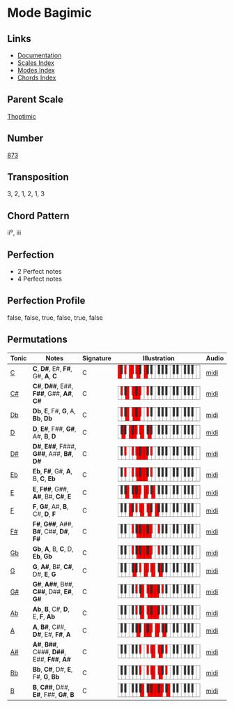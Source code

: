 # Mode Bagimic

## Links

- [Documentation](README.md)
- [Scales Index](Scales.md)
- [Modes Index](Modes.md)
- [Chords Index](Chords.md)

## Parent Scale

[Thoptimic](ScaleThoptimic.md)

## Number

[873](https://ianring.com/musictheory/scales/873)

## Transposition

3, 2, 1, 2, 1, 3

## Chord Pattern

ii⁰, iii

## Perfection

- 2 Perfect notes
- 4 Perfect notes

## Perfection Profile

false, false, true, false, true, false

## Permutations

| Tonic | Notes | Signature | Illustration | Audio |
|-------|-------|-----------|--------------|-------|
| [C](ModeCNaturalBagimic.md) | **C**, **D#**, E#, **F#**, G#, **A**, **C** | C | ![CNaturalBagimic](ModeCNaturalBagimic.png) | [midi](https://github.com/edipermadi/music/blob/main/docs/ModeCNaturalBagimic.mid?raw=true) |
| [C#](ModeCSharpBagimic.md) | **C#**, **D##**, E##, **F##**, G##, **A#**, **C#** | C | ![CSharpBagimic](ModeCSharpBagimic.png) | [midi](https://github.com/edipermadi/music/blob/main/docs/ModeCSharpBagimic.mid?raw=true) |
| [Db](ModeDFlatBagimic.md) | **Db**, **E**, F#, **G**, A, **Bb**, **Db** | C | ![DFlatBagimic](ModeDFlatBagimic.png) | [midi](https://github.com/edipermadi/music/blob/main/docs/ModeDFlatBagimic.mid?raw=true) |
| [D](ModeDNaturalBagimic.md) | **D**, **E#**, F##, **G#**, A#, **B**, **D** | C | ![DNaturalBagimic](ModeDNaturalBagimic.png) | [midi](https://github.com/edipermadi/music/blob/main/docs/ModeDNaturalBagimic.mid?raw=true) |
| [D#](ModeDSharpBagimic.md) | **D#**, **E##**, F###, **G##**, A##, **B#**, **D#** | C | ![DSharpBagimic](ModeDSharpBagimic.png) | [midi](https://github.com/edipermadi/music/blob/main/docs/ModeDSharpBagimic.mid?raw=true) |
| [Eb](ModeEFlatBagimic.md) | **Eb**, **F#**, G#, **A**, B, **C**, **Eb** | C | ![EFlatBagimic](ModeEFlatBagimic.png) | [midi](https://github.com/edipermadi/music/blob/main/docs/ModeEFlatBagimic.mid?raw=true) |
| [E](ModeENaturalBagimic.md) | **E**, **F##**, G##, **A#**, B#, **C#**, **E** | C | ![ENaturalBagimic](ModeENaturalBagimic.png) | [midi](https://github.com/edipermadi/music/blob/main/docs/ModeENaturalBagimic.mid?raw=true) |
| [F](ModeFNaturalBagimic.md) | **F**, **G#**, A#, **B**, C#, **D**, **F** | C | ![FNaturalBagimic](ModeFNaturalBagimic.png) | [midi](https://github.com/edipermadi/music/blob/main/docs/ModeFNaturalBagimic.mid?raw=true) |
| [F#](ModeFSharpBagimic.md) | **F#**, **G##**, A##, **B#**, C##, **D#**, **F#** | C | ![FSharpBagimic](ModeFSharpBagimic.png) | [midi](https://github.com/edipermadi/music/blob/main/docs/ModeFSharpBagimic.mid?raw=true) |
| [Gb](ModeGFlatBagimic.md) | **Gb**, **A**, B, **C**, D, **Eb**, **Gb** | C | ![GFlatBagimic](ModeGFlatBagimic.png) | [midi](https://github.com/edipermadi/music/blob/main/docs/ModeGFlatBagimic.mid?raw=true) |
| [G](ModeGNaturalBagimic.md) | **G**, **A#**, B#, **C#**, D#, **E**, **G** | C | ![GNaturalBagimic](ModeGNaturalBagimic.png) | [midi](https://github.com/edipermadi/music/blob/main/docs/ModeGNaturalBagimic.mid?raw=true) |
| [G#](ModeGSharpBagimic.md) | **G#**, **A##**, B##, **C##**, D##, **E#**, **G#** | C | ![GSharpBagimic](ModeGSharpBagimic.png) | [midi](https://github.com/edipermadi/music/blob/main/docs/ModeGSharpBagimic.mid?raw=true) |
| [Ab](ModeAFlatBagimic.md) | **Ab**, **B**, C#, **D**, E, **F**, **Ab** | C | ![AFlatBagimic](ModeAFlatBagimic.png) | [midi](https://github.com/edipermadi/music/blob/main/docs/ModeAFlatBagimic.mid?raw=true) |
| [A](ModeANaturalBagimic.md) | **A**, **B#**, C##, **D#**, E#, **F#**, **A** | C | ![ANaturalBagimic](ModeANaturalBagimic.png) | [midi](https://github.com/edipermadi/music/blob/main/docs/ModeANaturalBagimic.mid?raw=true) |
| [A#](ModeASharpBagimic.md) | **A#**, **B##**, C###, **D##**, E##, **F##**, **A#** | C | ![ASharpBagimic](ModeASharpBagimic.png) | [midi](https://github.com/edipermadi/music/blob/main/docs/ModeASharpBagimic.mid?raw=true) |
| [Bb](ModeBFlatBagimic.md) | **Bb**, **C#**, D#, **E**, F#, **G**, **Bb** | C | ![BFlatBagimic](ModeBFlatBagimic.png) | [midi](https://github.com/edipermadi/music/blob/main/docs/ModeBFlatBagimic.mid?raw=true) |
| [B](ModeBNaturalBagimic.md) | **B**, **C##**, D##, **E#**, F##, **G#**, **B** | C | ![BNaturalBagimic](ModeBNaturalBagimic.png) | [midi](https://github.com/edipermadi/music/blob/main/docs/ModeBNaturalBagimic.mid?raw=true) |
